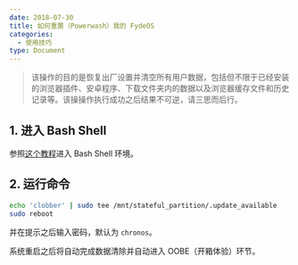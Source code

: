 ```yaml
---
date: 2018-07-30
title: 如何重置（Powerwash）我的 FydeOS
categories:
  - 使用技巧
type: Document
---
```


> 该操作的目的是恢复出厂设置并清空所有用户数据，包括但不限于已经安装的浏览器插件、安卓程序、下载文件夹内的数据以及浏览器缓存文件和历史记录等。该操操作执行成功之后结果不可逆，请三思而后行。


## 1. 进入 Bash Shell

参照[这个教程](/使用技巧/在FydeOS中进入Shell/)进入 Bash Shell 环境。


## 2. 运行命令


```bash
echo 'clobber' | sudo tee /mnt/stateful_partition/.update_available
sudo reboot
```

并在提示之后输入密码，默认为 `chronos`。

系统重启之后将自动完成数据清除并自动进入 OOBE（开箱体验）环节。